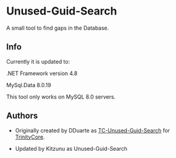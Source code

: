 # Unused-Guid-Search
A small tool to find gaps in the Database.

## Info

Currently it is updated to:

.NET Framework version 4.8

MySql.Data 8.0.19

This tool only works on MySQL 8.0 servers.

## Authors

- Originally created by DDuarte as [TC-Unused-Guid-Search](https://github.com/TrinityCore/TC-Unused-Guid-Search/commits/master) for [TrinityCore](https://github.com/TrinityCore/TrinityCore).

- Updated by Kitzunu as Unused-Guid-Search
